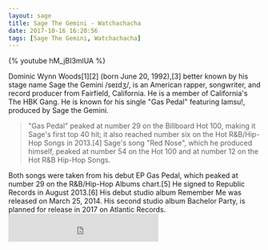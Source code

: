 ```yaml
---
layout: sage
title: Sage The Gemini - Watchachacha
date: 2017-10-16 16:20:56
tags: [Sage The Gemini, Watchachacha]
---
```


{% youtube hM_jBI3mlUA %}

Dominic Wynn Woods[1][2] (born June 20, 1992),[3] better known by his stage name Sage the Gemini /seɪdʒ/, is an American rapper, songwriter, and record producer from Fairfield, California. He is a member of California's The HBK Gang. He is known for his single "Gas Pedal" featuring Iamsu!, produced by Sage the Gemini.
<blockquote>"Gas Pedal" peaked at number 29 on the Billboard Hot 100, making it Sage's first top 40 hit; it also reached number six on the Hot R&B/Hip-Hop Songs in 2013.[4] Sage's song "Red Nose", which he produced himself, peaked at number 54 on the Hot 100 and at number 12 on the Hot R&B Hip-Hop Songs.
</blockquote>Both songs were taken from his debut EP Gas Pedal, which peaked at number 29 on the R&B/Hip-Hop Albums chart.[5] He signed to Republic Records in August 2013.[6] His debut studio album Remember Me was released on March 25, 2014. His second studio album Bachelor Party, is planned for release in 2017 on Atlantic Records.

<iframe src="https://open.spotify.com/follow/1/?uri=spotify:artist:6d47Z08T4snK50HgTEHo5Z&size=detail&theme=light" width="300" height="56" scrolling="no" frameborder="0" style="border:none; overflow:hidden;" allowtransparency="true"></iframe>
